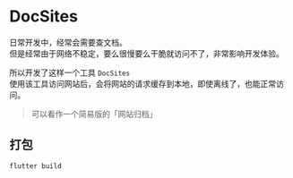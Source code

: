 # DocSites

日常开发中，经常会需要查文档。
<br>
但是经常由于网络不稳定，要么很慢要么干脆就访问不了，非常影响开发体验。

所以开发了这样一个工具 `DocSites`
<br>
使用该工具访问网站后，会将网站的请求缓存到本地，即使离线了，也能正常访问。

> 可以看作一个简易版的「网站归档」

## 打包

```bash
flutter build
```
